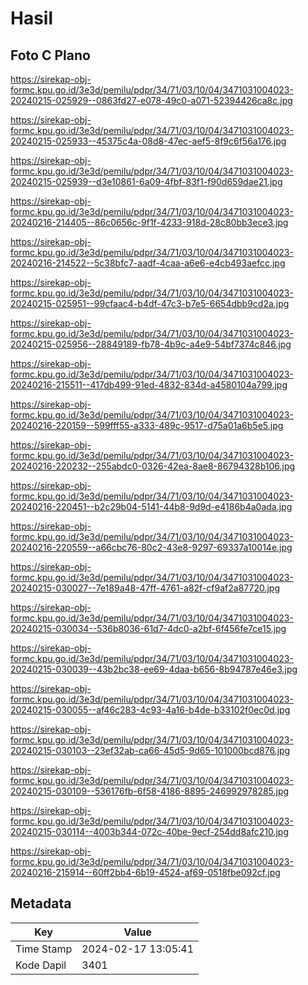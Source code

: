 # Hasil

## Foto C Plano

https://sirekap-obj-formc.kpu.go.id/3e3d/pemilu/pdpr/34/71/03/10/04/3471031004023-20240215-025929--0863fd27-e078-49c0-a071-52394426ca8c.jpg

https://sirekap-obj-formc.kpu.go.id/3e3d/pemilu/pdpr/34/71/03/10/04/3471031004023-20240215-025933--45375c4a-08d8-47ec-aef5-8f9c6f56a176.jpg

https://sirekap-obj-formc.kpu.go.id/3e3d/pemilu/pdpr/34/71/03/10/04/3471031004023-20240215-025939--d3e10861-6a09-4fbf-83f1-f90d659dae21.jpg

https://sirekap-obj-formc.kpu.go.id/3e3d/pemilu/pdpr/34/71/03/10/04/3471031004023-20240216-214405--86c0656c-9f1f-4233-918d-28c80bb3ece3.jpg

https://sirekap-obj-formc.kpu.go.id/3e3d/pemilu/pdpr/34/71/03/10/04/3471031004023-20240216-214522--5c38bfc7-aadf-4caa-a6e6-e4cb493aefcc.jpg

https://sirekap-obj-formc.kpu.go.id/3e3d/pemilu/pdpr/34/71/03/10/04/3471031004023-20240215-025951--99cfaac4-b4df-47c3-b7e5-6654dbb9cd2a.jpg

https://sirekap-obj-formc.kpu.go.id/3e3d/pemilu/pdpr/34/71/03/10/04/3471031004023-20240215-025956--28849189-fb78-4b9c-a4e9-54bf7374c846.jpg

https://sirekap-obj-formc.kpu.go.id/3e3d/pemilu/pdpr/34/71/03/10/04/3471031004023-20240216-215511--417db499-91ed-4832-834d-a4580104a799.jpg

https://sirekap-obj-formc.kpu.go.id/3e3d/pemilu/pdpr/34/71/03/10/04/3471031004023-20240216-220159--599fff55-a333-489c-9517-d75a01a6b5e5.jpg

https://sirekap-obj-formc.kpu.go.id/3e3d/pemilu/pdpr/34/71/03/10/04/3471031004023-20240216-220232--255abdc0-0326-42ea-8ae8-86794328b106.jpg

https://sirekap-obj-formc.kpu.go.id/3e3d/pemilu/pdpr/34/71/03/10/04/3471031004023-20240216-220451--b2c29b04-5141-44b8-9d9d-e4186b4a0ada.jpg

https://sirekap-obj-formc.kpu.go.id/3e3d/pemilu/pdpr/34/71/03/10/04/3471031004023-20240216-220559--a66cbc76-80c2-43e8-9297-69337a10014e.jpg

https://sirekap-obj-formc.kpu.go.id/3e3d/pemilu/pdpr/34/71/03/10/04/3471031004023-20240215-030027--7e189a48-47ff-4761-a82f-cf9af2a87720.jpg

https://sirekap-obj-formc.kpu.go.id/3e3d/pemilu/pdpr/34/71/03/10/04/3471031004023-20240215-030034--536b8036-61d7-4dc0-a2bf-6f456fe7ce15.jpg

https://sirekap-obj-formc.kpu.go.id/3e3d/pemilu/pdpr/34/71/03/10/04/3471031004023-20240215-030039--43b2bc38-ee69-4daa-b656-8b94787e46e3.jpg

https://sirekap-obj-formc.kpu.go.id/3e3d/pemilu/pdpr/34/71/03/10/04/3471031004023-20240215-030055--af46c283-4c93-4a16-b4de-b33102f0ec0d.jpg

https://sirekap-obj-formc.kpu.go.id/3e3d/pemilu/pdpr/34/71/03/10/04/3471031004023-20240215-030103--23ef32ab-ca66-45d5-9d65-101000bcd876.jpg

https://sirekap-obj-formc.kpu.go.id/3e3d/pemilu/pdpr/34/71/03/10/04/3471031004023-20240215-030109--536176fb-6f58-4186-8895-246992978285.jpg

https://sirekap-obj-formc.kpu.go.id/3e3d/pemilu/pdpr/34/71/03/10/04/3471031004023-20240215-030114--4003b344-072c-40be-9ecf-254dd8afc210.jpg

https://sirekap-obj-formc.kpu.go.id/3e3d/pemilu/pdpr/34/71/03/10/04/3471031004023-20240216-215914--60ff2bb4-6b19-4524-af69-0518fbe092cf.jpg


## Metadata

| Key        | Value               |
| ---------- | ------------------- |
| Time Stamp | 2024-02-17 13:05:41 |
| Kode Dapil | 3401                |



